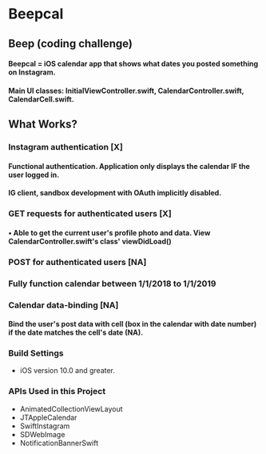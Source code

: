 #  Beepcal

## Beep (coding challenge)
#### Beepcal = iOS calendar app that shows what dates you posted something on Instagram.
#### Main UI classes: InitialViewController.swift, CalendarController.swift, CalendarCell.swift.

## What Works?

### Instagram authentication [X]
#### Functional authentication. Application only displays the calendar IF the user logged in.
#### IG client, sandbox development with OAuth implicitly disabled.

### GET requests for authenticated users [X]
#### • Able to get the current user's profile photo and data. View CalendarController.swift's class' viewDidLoad()

### POST for authenticated users [NA]
### Fully function calendar between 1/1/2018 to 1/1/2019

### Calendar data-binding [NA]
#### Bind the user's post data with cell (box in the calendar with date number) if the date matches the cell's date (NA).

### Build Settings
* iOS version 10.0 and greater.

### APIs Used in this Project
* AnimatedCollectionViewLayout
* JTAppleCalendar
* SwiftInstagram
* SDWebImage
* NotificationBannerSwift

